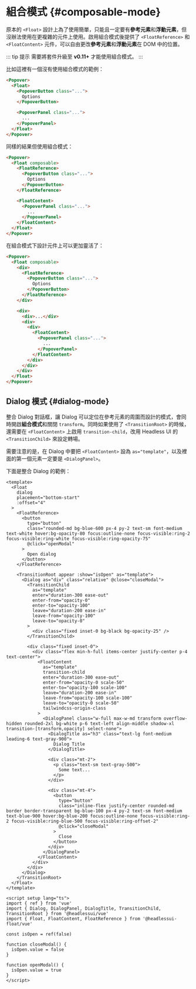 # 組合模式 {#composable-mode}

原本的 `<Float>` 設計上為了使用簡單，只能且一定要有**參考元素**和**浮動元素**，但沒辦法使用在更複雜的元件上使用。啟用組合模式後提供了 `<FloatReference>` 和 `<FloatContent>` 元件，可以自由更改**參考元素**和**浮動元素**在 DOM 中的位置。

::: tip 提示
需要將套件升級至 **v0.11+** 才能使用組合模式。
:::

比如這裡有一個沒有使用組合模式的範例：

```html
<Popover>
  <Float>
    <PopoverButton class="...">
      Options
    </PopoverButton>

    <PopoverPanel class="...">
      ...
    </PopoverPanel>
  </Float>
</Popover>
```

同樣的結果但使用組合模式：

```html {2,3,7,9,13}
<Popover>
  <Float composable>
    <FloatReference>
      <PopoverButton class="...">
        Options
      </PopoverButton>
    </FloatReference>

    <FloatContent>
      <PopoverPanel class="...">
        ...
      </PopoverPanel>
    </FloatContent>
  </Float>
</Popover>
```

在組合模式下設計元件上可以更加靈活了：

```html {2,4,8,15,19}
<Popover>
  <Float composable>
    <div>
      <FloatReference>
        <PopoverButton class="...">
          Options
        </PopoverButton>
      </FloatReference>
    </div>

    <div>
      <div>...</div>
      <div>
        <div>
          <FloatContent>
            <PopoverPanel class="...">
              ...
            </PopoverPanel>
          </FloatContent>
        </div>
      </div>
    </div>
  </Float>
</Popover>
```

## Dialog 模式 {#dialog-mode}

整合 Dialog 對話框，讓 Dialog 可以定位在參考元素的周圍而設計的模式，會同時開啟**組合模式**和關閉 `transform`。同時如果使用了 `<TransitionRoot>` 的時候，還需要在 `<FloatContent>` 上啟用 `transition-child`，改用 Headless UI 的 `<TransitionChild>` 來設定轉場。

需要注意的是，在 Dialog 中要把 `<FloatContent>` 設為 `as="template"`，以及裡面的第一個元素一定要是 `<DialogPanel>`。

下面是整合 Dialog 的範例：

```vue {3,7,15,33-43,65}
<template>
  <Float
    dialog
    placement="bottom-start"
    :offset="4"
  >
    <FloatReference>
      <button
        type="button"
        class="rounded-md bg-blue-600 px-4 py-2 text-sm font-medium text-white hover:bg-opacity-80 focus:outline-none focus-visible:ring-2 focus-visible:ring-white focus-visible:ring-opacity-75"
        @click="openModal"
      >
        Open dialog
      </button>
    </FloatReference>

    <TransitionRoot appear :show="isOpen" as="template">
      <Dialog as="div" class="relative" @close="closeModal">
        <TransitionChild
          as="template"
          enter="duration-300 ease-out"
          enter-from="opacity-0"
          enter-to="opacity-100"
          leave="duration-200 ease-in"
          leave-from="opacity-100"
          leave-to="opacity-0"
        >
          <div class="fixed inset-0 bg-black bg-opacity-25" />
        </TransitionChild>

        <div class="fixed inset-0">
          <div class="flex min-h-full items-center justify-center p-4 text-center">
            <FloatContent
              as="template"
              transition-child
              enter="duration-300 ease-out"
              enter-from="opacity-0 scale-50"
              enter-to="opacity-100 scale-100"
              leave="duration-200 ease-in"
              leave-from="opacity-100 scale-100"
              leave-to="opacity-0 scale-50"
              tailwindcss-origin-class
            >
              <DialogPanel class="w-full max-w-md transform overflow-hidden rounded-2xl bg-white p-6 text-left align-middle shadow-xl transition-[transform,opacity] select-none">
                <DialogTitle as="h3" class="text-lg font-medium leading-6 text-gray-900">
                  Dialog Title
                </DialogTitle>

                <div class="mt-2">
                  <p class="text-sm text-gray-500">
                    Some text...
                  </p>
                </div>

                <div class="mt-4">
                  <button
                    type="button"
                    class="inline-flex justify-center rounded-md border border-transparent bg-blue-100 px-4 py-2 text-sm font-medium text-blue-900 hover:bg-blue-200 focus:outline-none focus-visible:ring-2 focus-visible:ring-blue-500 focus-visible:ring-offset-2"
                    @click="closeModal"
                  >
                    Close
                  </button>
                </div>
              </DialogPanel>
            </FloatContent>
          </div>
        </div>
      </Dialog>
    </TransitionRoot>
  </Float>
</template>

<script setup lang="ts">
import { ref } from 'vue'
import { Dialog, DialogPanel, DialogTitle, TransitionChild, TransitionRoot } from '@headlessui/vue'
import { Float, FloatContent, FloatReference } from '@headlessui-float/vue'

const isOpen = ref(false)

function closeModal() {
  isOpen.value = false
}

function openModal() {
  isOpen.value = true
}
</script>
```
